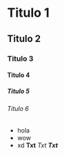 # Titulo 1
## Titulo 2
### Titulo 3
#### Titulo 4
##### Titulo 5
###### Titulo 6

* hola
* wow
* xd
**Txt**
  _Txt_
  ***Txt***
